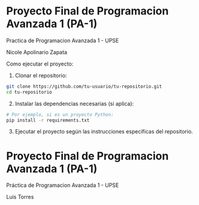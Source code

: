 # Proyecto Final de Programacion Avanzada 1 (PA-1) 
Practica de Programacion Avanzada 1 - UPSE



Nicole Apolinario Zapata

Como ejecutar el proyecto:
1. Clonar el repositorio:
```bash
git clone https://github.com/tu-usuario/tu-repositorio.git
cd tu-repositorio
```
2. Instalar las dependencias necesarias (si aplica):

```bash
# Por ejemplo, si es un proyecto Python:
pip install -r requirements.txt
```

3. Ejecutar el proyecto según las instrucciones específicas del repositorio.



# Proyecto Final de Programacion Avanzada 1 (PA-1)

Práctica de Programacion Avanzada 1 - UPSE


Luis Torres

